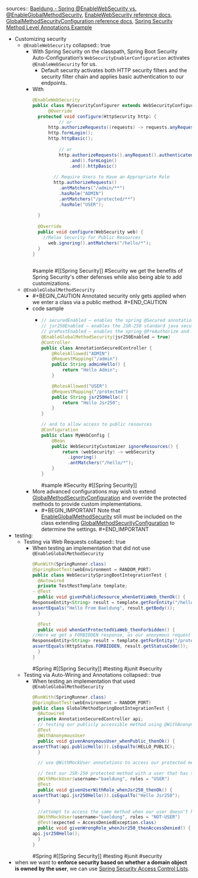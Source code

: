 sources:: [Baeldung - Spring @EnableWebSecurity vs. @EnableGlobalMethodSecurity](https://www.baeldung.com/spring-enablewebsecurity-vs-enableglobalmethodsecurity), [EnableWebSecurity reference docs](https://docs.spring.io/spring-security/site/docs/current/api/org/springframework/security/config/annotation/web/configuration/EnableWebSecurity.html), [GlobalMethodSecurityConfiguration reference docs](https://docs.spring.io/spring-security/site/docs/current/api/org/springframework/security/config/annotation/method/configuration/GlobalMethodSecurityConfiguration.html), [Spring Security Method Level Annotations Example](https://memorynotfound.com/spring-security-method-level-annotations-example/)

- Customizing security
	- `@EnableWebSecurity`
	  collapsed:: true
		- With Spring Security on the classpath, Spring Boot Security Auto-Configuration‘s `WebSecurityEnablerConfiguration` activates `@EnableWebSecurity` for us.
			- Default security activates both HTTP security filters and the security filter chain and applies basic authentication to our endpoints.
		- With
		  ```java
		  @EnableWebSecurity
		  public class MySecurityConfigurer extends WebSecurityConfigurerAdapter {
		    	@Override
		  	protected void configure(HttpSecurity http) {
		        	// or
		      	http.authorizeRequests((requests) -> requests.anyRequest().authenticated());
		      	http.formLogin();
		      	http.httpBasic();
		        
		        	// or
		        	http.authorizeRequests().anyRequest().authenticated()
		    			.and().formLogin()
		    			.and().httpBasic()
		            
		          // Require Users to Have an Appropriate Role
		          http.authorizeRequests()
		          	.antMatchers("/admin/**")
		          	.hasRole("ADMIN")
		          	.antMatchers("/protected/**")
		          	.hasRole("USER");
		        
		  	}
		    
		    @Override
		    public void configure(WebSecurity web) {
		      //Relax Security for Public Resources
		        web.ignoring().antMatchers("/hello/*");
		    }
		  }
		       
		  ```
		  #sample #[[Spring Security]] #Security 
		  we get the benefits of Spring Security's other defenses while also being able to add customizations.
	- `@EnableGlobalMethodSecurity`
		- #+BEGIN_CAUTION
		  Annotated security only gets applied when we enter a class via a public method.
		  #+END_CAUTION
		- code sample
			- ```java
			  // securedEnabled – enables the spring @Secured annotation.
			  // jsr250Enabled – enables the JSR-250 standard java security annotations.
			  // prePostEnabled – enables the spring @PreAuthorize and PostAuthorize annotations.
			  @EnableGlobalMethodSecurity(jsr250Enabled = true)
			  @Controller
			  public class AnnotationSecuredController {
			      @RolesAllowed("ADMIN")
			      @RequestMapping("/admin")
			      public String adminHello() {
			          return "Hello Admin";
			      }
			  
			      @RolesAllowed("USER")
			      @RequestMapping("/protected")
			      public String jsr250Hello() {
			          return "Hello Jsr250";
			      }
			  }
			  
			  // and to allow access to public resources
			  @Configuration
			  public class MyWebConfig {
			      @Bean
			      public WebSecurityCustomizer ignoreResources() {
			          return (webSecurity) -> webSecurity
			            .ignoring()
			            .antMatchers("/hello/*");
			      }
			  }
			  ```
			  #sample #Security #[[Spring Security]]
		- More advanced configurations may wish to extend [GlobalMethodSecurityConfiguration](https://docs.spring.io/spring-security/site/docs/current/api/org/springframework/security/config/annotation/method/configuration/GlobalMethodSecurityConfiguration.html) and override the protected methods to provide custom implementations.
			- #+BEGIN_IMPORTANT
			  Note that [EnableGlobalMethodSecurity](https://docs.spring.io/spring-security/site/docs/current/api/org/springframework/security/config/annotation/method/configuration/EnableGlobalMethodSecurity.html) still must be included on the class extending [GlobalMethodSecurityConfiguration](https://docs.spring.io/spring-security/site/docs/current/api/org/springframework/security/config/annotation/method/configuration/GlobalMethodSecurityConfiguration.html) to determine the settings.
			  #+END_IMPORTANT
- testing:
	- Testing via Web Requests
	  collapsed:: true
		- When testing an implementation that did not use `@EnableGlobalMethodSecurity`
		  ```java
		  @RunWith(SpringRunner.class)
		  @SpringBootTest(webEnvironment = RANDOM_PORT)
		  public class WebSecuritySpringBootIntegrationTest {
		    @Autowired
		    private TestRestTemplate template;
		  - @Test
		  	public void givenPublicResource_whenGetViaWeb_thenOk() {
		  ResponseEntity<String> result = template.getForEntity("/hello/baeldung.txt", String.class);
		  assertEquals("Hello From Baeldung", result.getBody());
		  	}
		  
		  	@Test
		  	public void whenGetProtectedViaWeb_thenForbidden() {
		  //Here we get a FORBIDDEN response, as our anonymous request does not have the required role.
		  ResponseEntity<String> result = template.getForEntity("/protected", String.class);
		  assertEquals(HttpStatus.FORBIDDEN, result.getStatusCode());
		  	}
		  }
		  ```
		  #Spring #[[Spring Security]] #testing #junit #security
	- Testing via Auto-Wiring and Annotations
	  collapsed:: true
		- When testing an implementation that used `@EnableGlobalMethodSecurity`
		  ```java
		  @RunWith(SpringRunner.class)
		  @SpringBootTest(webEnvironment = RANDOM_PORT)
		  public class GlobalMethodSpringBootIntegrationTest {
		    @Autowired
		    private AnnotationSecuredController api;
		  - // testing our publicly accessible method using @WithAnonymousUser
		  	@Test
		  	@WithAnonymousUser
		  	public void givenAnonymousUser_whenPublic_thenOk() {
		  assertThat(api.publicHello()).isEqualTo(HELLO_PUBLIC);
		  	}
		  
		  	// use @WithMockUser annotations to access our protected methods.
		  
		  	// test our JSR-250 protected method with a user that has the USER role
		  	@WithMockUser(username="baeldung", roles = "USER")
		  	@Test
		  	public void givenUserWithRole_whenJsr250_thenOk() {
		  assertThat(api.jsr250Hello()).isEqualTo("Hello Jsr250");
		  	}
		  
		  	//attempt to access the same method when our user doesn't have the right role
		  	@WithMockUser(username="baeldung", roles = "NOT-USER")
		  	@Test(expected = AccessDeniedException.class)
		  	public void givenWrongRole_whenJsr250_thenAccessDenied() {
		  api.jsr250Hello();
		  	}
		  }
		  ```
		  #Spring #[[Spring Security]] #testing #junit #security
- when we want to **enforce security based on whether a domain object is owned by the user**, we can use [Spring Security Access Control Lists](https://www.baeldung.com/spring-security-acl).